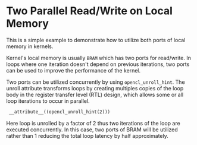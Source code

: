 Two Parallel Read/Write on Local Memory
========================================
This is a simple example to demonstrate how to utilize both ports of local memory in kernels.

Kernel's local memory is usually `BRAM` which has two ports for read/write.
In loops where one iteration doesn't depend on previous iterations, two ports can be used to improve the performance of the kernel.

Two ports can be utilized concurrently by using `opencl_unroll_hint`. The unroll attribute transforms loops by creating multiples copies of the loop body
in the register transfer level (RTL) design, which allows some or all loop iterations to occur in parallel.
```c++
 __attribute__((opencl_unroll_hint(2)))
 ```
Here loop is unrolled by a factor of 2 thus two iterations of the loop are executed concurrently. 
In this case, two ports of BRAM will be utilized rather than 1 reducing the total loop latency by half approximately.
